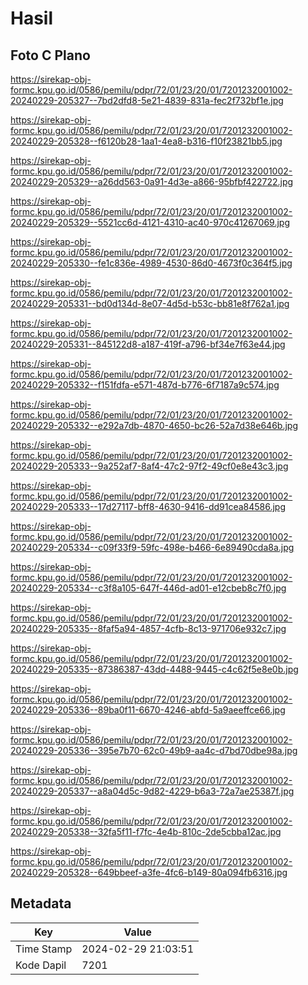 # Hasil

## Foto C Plano

https://sirekap-obj-formc.kpu.go.id/0586/pemilu/pdpr/72/01/23/20/01/7201232001002-20240229-205327--7bd2dfd8-5e21-4839-831a-fec2f732bf1e.jpg

https://sirekap-obj-formc.kpu.go.id/0586/pemilu/pdpr/72/01/23/20/01/7201232001002-20240229-205328--f6120b28-1aa1-4ea8-b316-f10f23821bb5.jpg

https://sirekap-obj-formc.kpu.go.id/0586/pemilu/pdpr/72/01/23/20/01/7201232001002-20240229-205329--a26dd563-0a91-4d3e-a866-95bfbf422722.jpg

https://sirekap-obj-formc.kpu.go.id/0586/pemilu/pdpr/72/01/23/20/01/7201232001002-20240229-205329--5521cc6d-4121-4310-ac40-970c41267069.jpg

https://sirekap-obj-formc.kpu.go.id/0586/pemilu/pdpr/72/01/23/20/01/7201232001002-20240229-205330--fe1c836e-4989-4530-86d0-4673f0c364f5.jpg

https://sirekap-obj-formc.kpu.go.id/0586/pemilu/pdpr/72/01/23/20/01/7201232001002-20240229-205331--bd0d134d-8e07-4d5d-b53c-bb81e8f762a1.jpg

https://sirekap-obj-formc.kpu.go.id/0586/pemilu/pdpr/72/01/23/20/01/7201232001002-20240229-205331--845122d8-a187-419f-a796-bf34e7f63e44.jpg

https://sirekap-obj-formc.kpu.go.id/0586/pemilu/pdpr/72/01/23/20/01/7201232001002-20240229-205332--f151fdfa-e571-487d-b776-6f7187a9c574.jpg

https://sirekap-obj-formc.kpu.go.id/0586/pemilu/pdpr/72/01/23/20/01/7201232001002-20240229-205332--e292a7db-4870-4650-bc26-52a7d38e646b.jpg

https://sirekap-obj-formc.kpu.go.id/0586/pemilu/pdpr/72/01/23/20/01/7201232001002-20240229-205333--9a252af7-8af4-47c2-97f2-49cf0e8e43c3.jpg

https://sirekap-obj-formc.kpu.go.id/0586/pemilu/pdpr/72/01/23/20/01/7201232001002-20240229-205333--17d27117-bff8-4630-9416-dd91cea84586.jpg

https://sirekap-obj-formc.kpu.go.id/0586/pemilu/pdpr/72/01/23/20/01/7201232001002-20240229-205334--c09f33f9-59fc-498e-b466-6e89490cda8a.jpg

https://sirekap-obj-formc.kpu.go.id/0586/pemilu/pdpr/72/01/23/20/01/7201232001002-20240229-205334--c3f8a105-647f-446d-ad01-e12cbeb8c7f0.jpg

https://sirekap-obj-formc.kpu.go.id/0586/pemilu/pdpr/72/01/23/20/01/7201232001002-20240229-205335--8faf5a94-4857-4cfb-8c13-971706e932c7.jpg

https://sirekap-obj-formc.kpu.go.id/0586/pemilu/pdpr/72/01/23/20/01/7201232001002-20240229-205335--87386387-43dd-4488-9445-c4c62f5e8e0b.jpg

https://sirekap-obj-formc.kpu.go.id/0586/pemilu/pdpr/72/01/23/20/01/7201232001002-20240229-205336--89ba0f11-6670-4246-abfd-5a9aeeffce66.jpg

https://sirekap-obj-formc.kpu.go.id/0586/pemilu/pdpr/72/01/23/20/01/7201232001002-20240229-205336--395e7b70-62c0-49b9-aa4c-d7bd70dbe98a.jpg

https://sirekap-obj-formc.kpu.go.id/0586/pemilu/pdpr/72/01/23/20/01/7201232001002-20240229-205337--a8a04d5c-9d82-4229-b6a3-72a7ae25387f.jpg

https://sirekap-obj-formc.kpu.go.id/0586/pemilu/pdpr/72/01/23/20/01/7201232001002-20240229-205338--32fa5f11-f7fc-4e4b-810c-2de5cbba12ac.jpg

https://sirekap-obj-formc.kpu.go.id/0586/pemilu/pdpr/72/01/23/20/01/7201232001002-20240229-205328--649bbeef-a3fe-4fc6-b149-80a094fb6316.jpg


## Metadata

| Key        | Value               |
| ---------- | ------------------- |
| Time Stamp | 2024-02-29 21:03:51 |
| Kode Dapil | 7201                |



